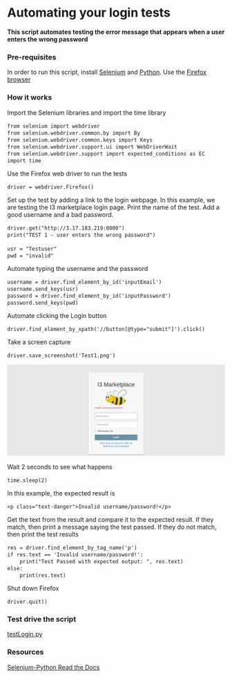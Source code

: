 
# Automating your login tests

**This script automates testing the error message that appears when a user enters the wrong password**

### Pre-requisites

In order to run this script, install [Selenium](https://selenium-python.readthedocs.io/installation.html) and [Python](https://www.python.org/downloads/).  Use the [Firefox browser](https://www.mozilla.org/en-US/firefox/)

### How it works

Import the Selenium libraries and import the time library 
```
from selenium import webdriver
from selenium.webdriver.common.by import By
from selenium.webdriver.common.keys import Keys
from selenium.webdriver.support.ui import WebDriverWait
from selenium.webdriver.support import expected_conditions as EC
import time
```
Use the Firefox web driver to run the tests
```
driver = webdriver.Firefox()
```
Set up the test by adding a link to the login webpage.  In this example, we are testing the I3 marketplace login page.  Print the name of the test.  Add a good username and a bad password.
```
driver.get("http://3.17.183.219:8000")
print("TEST 1 - user enters the wrong password")

usr = "Testuser"
pwd = "invalid"
```
Automate typing the username and the password
```
username = driver.find_element_by_id('inputEmail')
username.send_keys(usr)
password = driver.find_element_by_id('inputPassword')
password.send_keys(pwd)
```
Automate clicking the Login button
```
driver.find_element_by_xpath('//button[@type="submit"]').click()
```
Take a screen capture
```
driver.save_screenshot('Test1.png')
```
![screen capture](images/Test1.png)

Wait 2 seconds to see what happens
```
time.sleep(2)
```
In this example, the expected result is

```
<p class="text-danger">Invalid username/password!</p>
```
Get the text from the result and compare it to the expected result.  If they match, then print a message saying the test passed.  If they do not match, then print the test results

```
res = driver.find_element_by_tag_name('p')
if res.text == 'Invalid username/password!':
	print("Test Passed with expected output: ", res.text)
else:
    print(res.text)
```
Shut down Firefox
```
driver.quit()
```

### Test drive the script

[testLogin.py](testLogin.py)

### Resources

[Selenium-Python Read the Docs](https://selenium-python.readthedocs.io/navigating.html)
